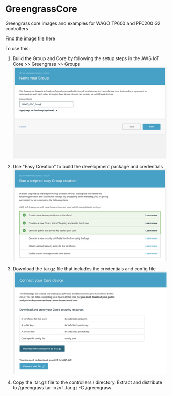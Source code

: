 [1]: https://www.dropbox.com/s/74ehmq95xb67gam/WAGO_GGC.img?dl=0

# GreengrassCore
Greengrass core images and examples for WAGO TP600 and PFC200 G2 controllers

[Find the image file here][1]

To use this:

1. Build the Group and Core by following the setup steps in the AWS IoT Core >> Greengrass >> Groups
![Image of GGC creation](./images/image1.png)

2. Use "Easy Creation" to build the development package and credentials
![Easy Creation](./images/image3.png)

3. Download the tar.gz file that includes the credentials and config file
![Download package](./images/image4.png)

4. Copy the <certificate>.tar.gz file to the controllers / directory.  Extract and distribute to /greengrass
    tar -xzvf <identifier>.tar.gz -C /greengrass
